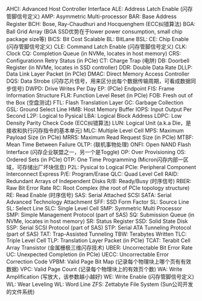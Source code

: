 AHCI: Advanced Host Controller Interface
ALE:  Address Latch Enable (闪存管脚信号定义)
AMP: Asymmetric Multi-processor
BAR: Base Address Register
BCH: Bose, Ray-Chaudhuri and Hocquenghem (ECC纠错算法)
BGA: Ball Grid Array (BGA SSD优势在于lower power consumption, small chip package size等)
BiCS: Bit Cost Scalable
BL: BitLane
BSL:
CE: Chip Enable  (闪存管脚信号定义)
CLE: Command Latch Enable (闪存管脚信号定义)
CLK: Clock
CQ: Completion Queue (in NVMe, locates in host memory)
CRS: Configurationn Retry Status (in PCIe)
CT: Charge Trap (电阱) 
DB: Doorbell Register (in NVMe, locates in SSD controller)
DDR: Double Data Rate
DLLP: Data Link Layer Packet (in PCIe)
DMAC: Direct Memory Access Controller
DQS: Data Strobe (闪存芯片信号，用来区分出每个数据传输周期，可看成数据同步信号)
DWPD: Drive Writes Per Day
EP: (PCIe) Endpoint
FIS: Frame Information Structure
FLR: Function Level Reset (in PCIe)
FOB: Fresh out of the Box (空盘测试)
FTL: Flash Translation Layer
GC: Garbage Collection
GSL: Ground Select Line
HMB: Host Memory Buffer
IOPS: Input Output Per Second
L2P: Logical to Pysical
LBA: Logical Block Address
LDPC: Low Density Parity Check Code (ECC纠错算法)
LUN: Logical Unit (a.k.a Die，是接收和执行闪存指令的基本单元)
MLC: Multiple Level Cell
MPS: Maximum Payload Size (in PCIe)
MRRS: Maximum Read Request Size (in PCIe)
MTBF: Mean Time Between Failure
OLTP: (联机事物处理)
ONFI: Open NAND Flash Interface (闪存企业联盟之一，另一个是Toggle)
OP: Over Provisioning
OS: Ordered Sets (in PCIe)
OTP: One Time Programming (Micron闪存内部一区域，可存储出厂坏块信息)
P2L: Pysical to Logical
PCIe: Peripheral Component Interconnect Express
P/E: Program/Erase
QLC: Quad Level Cell 
RAID: Redundant Arrays of Independent Disks
R/B: Ready/Busy (时序信号)
RBER: Raw Bit Error Rate
RC: Root Complex (the root of PCIe topology structure)
RE: Read Enable (时序信号)
SAS: Serial Attached SCSI
SATA: Serial Advanced Technology Attachment
SFF: SSD Form Factor
SL: Source Line
SL: Select Line
SLC: Single Level Cell
SMP: Symmetric Multi Processor
SMP: Simple Management Protocol (part of SAS)
SQ: Submission Queue (in NVMe, locates in host memory)
SR: Status Register
SSD: Solid State Disk
SSP: Serial SCSI Protocol (part of SAS)
STP: Serial ATA Tunneling Protocol (part of SAS)
TAT: Trap-Assisted Tunneling
TBW: Terabytes Written
TLC: Triple Level Cell
TLP: Translation Layer Packet (in PCIe)
TCAT: Terabit Cell Array Transistor (金属栅极三维闪存技术)
UBER: Uncorrectable Bit Error Rate
UC: Unexpected Completion (in PCIe)
UECC: Uncorrectable Error Correction Code
VPBM: Valid Page Bit Map (记录每个物理块上哪个页有有效数据)
VPC: Valid Page Count (记录每个物理块上的有效页个数)
WA: Write Amplification (写放大，该参数越小越好)
WE: Write Enable (闪存管脚信号定义)
WL: Wear Leveling
WL: Word Line
ZFS: Zettabyte File System (Sun公司开发的文件系统)
